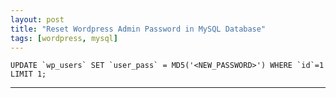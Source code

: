```yaml
---
layout: post
title: "Reset Wordpress Admin Password in MySQL Database"
tags: [wordpress, mysql]
---
```


```mysql
UPDATE `wp_users` SET `user_pass` = MD5('<NEW_PASSWORD>') WHERE `id`=1 LIMIT 1;
```

---
